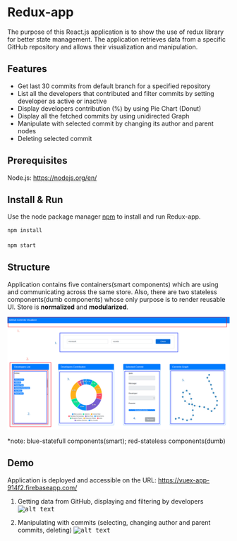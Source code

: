 # Redux-app

  The purpose of this React.js application is to show the use of redux library for better state management. 
  The application retrieves data from a specific GitHub repository and allows their visualization and manipulation.

## Features

* Get last 30 commits from default branch for a specified repository
* List all the developers that contributed and filter commits by setting developer as active or inactive
* Display developers contribution (%) by using Pie Chart (Donut)
* Display all the fetched commits by using unidirected Graph
* Manipulate with selected commit by changing its author and parent nodes
* Deleting selected commit

## Prerequisites

  Node.js: https://nodejs.org/en/
  
## Install & Run

  Use the node package manager [npm](https://www.npmjs.com/) to install and run Redux-app.

  ```bash
  npm install

  npm start
  ```

## Structure
  
  Application contains five containers(smart components) which are using and communicating across the same store. 
  Also, there are two stateless components(dumb components) whose only purpose is to render reusable UI.
  Store is <strong>normalized</strong> and <strong>modularized</strong>. 
  
  <kbd>![alt text](/public/components.png)
  
  *note: blue-statefull components(smart); red-stateless components(dumb)
  
  
  ## Demo

  Application is deployed and accessible on the URL: https://vuex-app-914f2.firebaseapp.com/
  
  1. Getting data from GitHub, displaying and filtering by developers
  <kbd>![alt text](/public/redux-app_dev_filter.gif)
  
  
  2. Manipulating with commits (selecting, changing author and parent commits, deleting)
  <kbd>![alt text](/public/redux-app_commits_man.gif)

